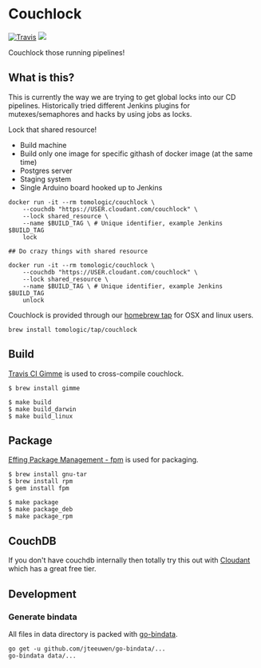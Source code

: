 # Couchlock


[![Travis](https://img.shields.io/travis/tomologic/couchlock.svg?style=flat-square)](https://travis-ci.org/tomologic/couchlock)
[![](https://badge.imagelayers.io/tomologic/couchlock:latest.svg)](https://imagelayers.io/?images=tomologic/couchlock:latest 'Get your own badge on imagelayers.io')

Couchlock those running pipelines!

## What is this?

This is currently the way we are trying to get global locks into our CD pipelines. Historically tried different Jenkins plugins for mutexes/semaphores and hacks by using jobs as locks. 

Lock that shared resource!

- Build machine
- Build only one image for specific githash of docker image (at the same time)
- Postgres server
- Staging system
- Single Arduino board hooked up to Jenkins

```
docker run -it --rm tomologic/couchlock \
    --couchdb "https://USER.cloudant.com/couchlock" \
    --lock shared_resource \
    --name $BUILD_TAG \ # Unique identifier, example Jenkins $BUILD_TAG
    lock

## Do crazy things with shared resource

docker run -it --rm tomologic/couchlock \
    --couchdb "https://USER.cloudant.com/couchlock" \
    --lock shared_resource \
    --name $BUILD_TAG \ # Unique identifier, example Jenkins $BUILD_TAG
    unlock
```

Couchlock is provided through our [homebrew tap](https://github.com/tomologic/homebrew-tap) for OSX and linux users.

```
brew install tomologic/tap/couchlock
```

## Build

[Travis CI Gimme](https://github.com/travis-ci/gimme) is used to cross-compile couchlock.

```
$ brew install gimme
```

```
$ make build
$ make build_darwin
$ make build_linux
```

## Package

[Effing Package Management - fpm](https://github.com/jordansissel/fpm) is used for packaging.

```
$ brew install gnu-tar
$ brew install rpm
$ gem install fpm
```

```
$ make package
$ make package_deb
$ make package_rpm
```

## CouchDB

If you don't have couchdb internally then totally try this out with [Cloudant](https://cloudant.com/) which has a great free tier.

## Development

### Generate bindata

All files in data directory is packed with [go-bindata](https://github.com/jteeuwen/go-bindata).

```
go get -u github.com/jteeuwen/go-bindata/...
go-bindata data/...
```

